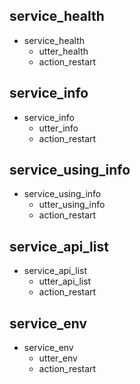 ## service_health
* service_health
  - utter_health
  - action_restart
  
## service_info
* service_info
  - utter_info
  - action_restart
  
## service_using_info
* service_using_info
  - utter_using_info
  - action_restart
  
## service_api_list
* service_api_list
  - utter_api_list
  - action_restart
  
## service_env
* service_env
  - utter_env
  - action_restart
